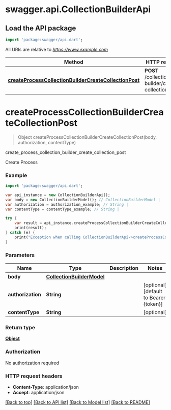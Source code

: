 # swagger.api.CollectionBuilderApi

## Load the API package
```dart
import 'package:swagger/api.dart';
```

All URIs are relative to *https://www.example.com*

Method | HTTP request | Description
------------- | ------------- | -------------
[**createProcessCollectionBuilderCreateCollectionPost**](CollectionBuilderApi.md#createProcessCollectionBuilderCreateCollectionPost) | **POST** /collection-builder/create-collection | create_process_collection_builder_create_collection_post


# **createProcessCollectionBuilderCreateCollectionPost**
> Object createProcessCollectionBuilderCreateCollectionPost(body, authorization, contentType)

create_process_collection_builder_create_collection_post

Create Process

### Example 
```dart
import 'package:swagger/api.dart';

var api_instance = new CollectionBuilderApi();
var body = new CollectionBuilderModel(); // CollectionBuilderModel | 
var authorization = authorization_example; // String | 
var contentType = contentType_example; // String | 

try { 
    var result = api_instance.createProcessCollectionBuilderCreateCollectionPost(body, authorization, contentType);
    print(result);
} catch (e) {
    print("Exception when calling CollectionBuilderApi->createProcessCollectionBuilderCreateCollectionPost: $e\n");
}
```

### Parameters

Name | Type | Description  | Notes
------------- | ------------- | ------------- | -------------
 **body** | [**CollectionBuilderModel**](CollectionBuilderModel.md)|  | 
 **authorization** | **String**|  | [optional] [default to Bearer {token}]
 **contentType** | **String**|  | [optional] 

### Return type

[**Object**](Object.md)

### Authorization

No authorization required

### HTTP request headers

 - **Content-Type**: application/json
 - **Accept**: application/json

[[Back to top]](#) [[Back to API list]](../README.md#documentation-for-api-endpoints) [[Back to Model list]](../README.md#documentation-for-models) [[Back to README]](../README.md)

